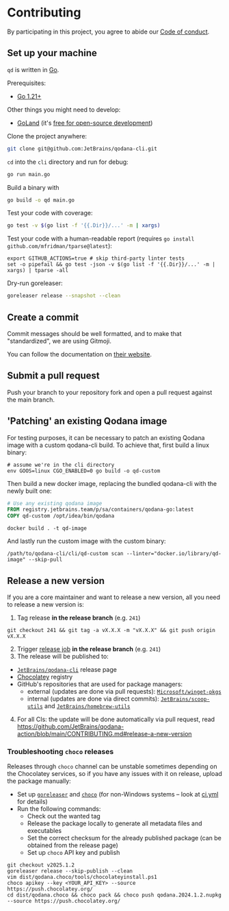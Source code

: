 # Contributing

By participating in this project, you agree to abide our [Code of conduct](.github/CODE_OF_CONDUCT.md).

## Set up your machine

`qd` is written in [Go](https://golang.org/).

Prerequisites:

- [Go 1.21+](https://golang.org/doc/install)

Other things you might need to develop:

- [GoLand](https://www.jetbrains.com/go/) (it's [free for open-source development](https://www.jetbrains.com/community/opensource/))

Clone the project anywhere:

```sh
git clone git@github.com:JetBrains/qodana-cli.git
```

`cd` into the `cli` directory and run for debug:

```sh
go run main.go
```

Build a binary with

```sh
go build -o qd main.go
```

Test your code with coverage:
```sh
go test -v $(go list -f '{{.Dir}}/...' -m | xargs)
```

Test your code with a human-readable report (requires `go install github.com/mfridman/tparse@latest`):
```shell
export GITHUB_ACTIONS=true # skip third-party linter tests
set -o pipefail && go test -json -v $(go list -f '{{.Dir}}/...' -m | xargs) | tparse -all
```

Dry-run goreleaser:

```sh
goreleaser release --snapshot --clean
```

## Create a commit

Commit messages should be well formatted, and to make that "standardized", we are using Gitmoji.

You can follow the documentation on
[their website](https://gitmoji.dev).


## Submit a pull request

Push your branch to your repository fork and open a pull request against the
main branch.

## 'Patching' an existing Qodana image

For testing purposes, it can be necessary to patch an existing Qodana image with a custom qodana-cli build.
To achieve that, first build a linux binary:
```shell
# assume we're in the cli directory
env GOOS=linux CGO_ENABLED=0 go build -o qd-custom
```

Then build a new docker image, replacing the bundled qodana-cli with the newly built one:
```dockerfile
# Use any existing qodana image
FROM registry.jetbrains.team/p/sa/containers/qodana-go:latest
COPY qd-custom /opt/idea/bin/qodana
```
```shell
docker build . -t qd-image
```

And lastly run the custom image with the custom binary:
```shell
/path/to/qodana-cli/cli/qd-custom scan --linter="docker.io/library/qd-image" --skip-pull
```

## Release a new version

If you are a core maintainer and want to release a new version, all you need to release a new version is:

1. Tag release **in the release branch** (e.g. `241`)
  ```
  git checkout 241 && git tag -a vX.X.X -m "vX.X.X" && git push origin vX.X.X
  ```
2. Trigger [release job](https://buildserver.labs.intellij.net/buildConfiguration/StaticAnalysis_Base_Releasecli) **in the release branch** (e.g. `241`)
3. The release will be published to:
- [`JetBrains/qodana-cli`](https://github.com/JetBrains/qodana-cli/releases/) release page
- [Chocolatey](https://community.chocolatey.org/packages/qodana) registry
- GitHub's repositories that are used for package managers:
  - external (updates are done via pull requests): [`Microsoft/winget-pkgs`](https://github.com/microsoft/winget-pkgs/pulls?q=JetBrains.QodanaCLI)
  - internal (updates are done via direct commits): [`JetBrains/scoop-utils`](https://github.com/jetbrains/scoop-utils) and [`JetBrains/homebrew-utils`](https://github.com/jetbrains/homebrew-utils)
4. For all CIs: the update will be done automatically via pull request, read https://github.com/JetBrains/qodana-action/blob/main/CONTRIBUTING.md#release-a-new-version

### Troubleshooting `choco` releases

Releases through `choco` channel can be unstable sometimes depending on the Chocolatey services,
so if you have any issues with it on release, upload the package manually:

- Set up [`goreleaser`](https://goreleaser.com/install/) and [`choco`](https://chocolatey.org/install) (for non-Windows systems – look at [ci.yml]([.github/workflows/ci.yml](https://github.com/JetBrains/qodana-cli/blob/ca90ffe4ca0b33fda19b471cc80c7390c7e0bfd9/.github/workflows/ci.yml#L69)) for details)
- Run the following commands:
  - Check out the wanted tag
  - Release the package locally to generate all metadata files and executables
  - Set the correct checksum for the already published package (can be obtained from the release page)
  - Set up `choco` API key and publish

```shell
git checkout v2025.1.2
goreleaser release --skip-publish --clean
vim dist/qodana.choco/tools/chocolateyinstall.ps1
choco apikey --key <YOUR_API_KEY> --source https://push.chocolatey.org/
cd dist/qodana.choco && choco pack && choco push qodana.2024.1.2.nupkg --source https://push.chocolatey.org/
```
